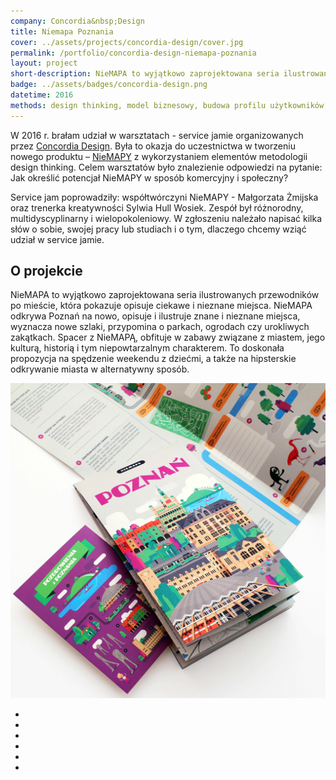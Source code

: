 ```yaml
---
company: Concordia&nbsp;Design
title: Niemapa Poznania
cover: ../assets/projects/concordia-design/cover.jpg
permalink: /portfolio/concordia-design-niemapa-poznania
layout: project
short-description: NieMAPA to wyjątkowo zaprojektowana seria ilustrowanych przewodników po mieście, która pokazuje opisuje ciekawe i&nbsp;nieznane miejsca
badge: ../assets/badges/concordia-design.png
datetime: 2016
methods: design thinking, model biznesowy, budowa profilu użytkowników, projektowanie, umiejętności twórczego rozwiązywania problemów, kreatywność
---
```


<p>W 2016&nbsp;r. brałam udział w&nbsp;warsztatach -&nbsp;service jamie organizowanych przez <a href="https://www.concordiadesign.pl">Concordia Design</a>. Była to okazja do uczestnictwa w&nbsp;tworzeniu nowego produktu –&nbsp;<a href="http://niemapa.pl/poznan/">NieMAPY</a> z&nbsp;wykorzystaniem elementów metodologii design thinking. Celem warsztatów było znalezienie odpowiedzi na pytanie: Jak określić potencjał NieMAPY w&nbsp;sposób komercyjny i&nbsp;społeczny?</p>

<p>Service jam poprowadziły: współtwórczyni NieMAPY -&nbsp;Małgorzata Żmijska oraz trenerka kreatywności Sylwia Hull Wosiek. Zespół był różnorodny, multidyscyplinarny i&nbsp;wielopokoleniowy. W&nbsp;zgłoszeniu należało napisać kilka słów o&nbsp;sobie, swojej pracy lub studiach i&nbsp;o&nbsp;tym, dlaczego chcemy wziąć udział w&nbsp;service jamie. </p>

<h2>O projekcie</h2>

<p>NieMAPA to wyjątkowo zaprojektowana seria ilustrowanych przewodników po mieście, która pokazuje opisuje ciekawe i&nbsp;nieznane miejsca. NieMAPA odkrywa Poznań na nowo, opisuje i&nbsp;ilustruje znane i&nbsp;nieznane miejsca, wyznacza nowe szlaki, przypomina o&nbsp;parkach, ogrodach czy urokliwych zakątkach. Spacer z&nbsp;NieMAPĄ, obfituje w&nbsp;zabawy związane z&nbsp;miastem, jego kulturą, historią i&nbsp;tym niepowtarzalnym charakterem. To doskonała propozycja na spędzenie weekendu z&nbsp;dziećmi, a&nbsp;także na hipsterskie odkrywanie miasta w&nbsp;alternatywny sposób.</p>

<div class="project-image">
	<img class="item" src="../assets/projects/concordia-design/original.jpg" href="../assets/projects/concordia-design/original.jpg" />
</div>

<ul class="gallery">
	<li class="item" href="../assets/projects/concordia-design/1.jpg" style="background-image: url(../assets/projects/concordia-design/1.jpg);"></li>
	<li class="item" href="../assets/projects/concordia-design/2.jpg" style="background-image: url(../assets/projects/concordia-design/2.jpg);"></li>
	<li class="item" href="../assets/projects/concordia-design/3.jpg" style="background-image: url(../assets/projects/concordia-design/3.jpg);"></li>
	<li class="item" href="../assets/projects/concordia-design/4.jpg" style="background-image: url(../assets/projects/concordia-design/4.jpg);"></li>
	<li class="item" href="../assets/projects/concordia-design/5.jpg" style="background-image: url(../assets/projects/concordia-design/5.jpg);"></li>
	<li class="item" href="../assets/projects/concordia-design/6.jpg" style="background-image: url(../assets/projects/concordia-design/6.jpg);"></li>
</ul>
